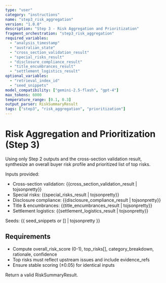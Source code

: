 ```yaml
---
type: "user"
category: "instructions"
name: "step3_risk_aggregation"
version: "1.0.0"
description: "Step 3 - Risk Aggregation and Prioritization"
fragment_orchestration: "step3_risk_aggregation"
required_variables:
  - "analysis_timestamp"
  - "australian_state"
  - "cross_section_validation_result"
  - "special_risks_result"
  - "disclosure_compliance_result"
  - "title_encumbrances_result"
  - "settlement_logistics_result"
optional_variables:
  - "retrieval_index_id"
  - "seed_snippets"
model_compatibility: ["gemini-2.5-flash", "gpt-4"]
max_tokens: 6000
temperature_range: [0.1, 0.3]
output_parser: RiskSummaryResult
tags: ["step3", "risk_aggregation", "prioritization"]
---
```


# Risk Aggregation and Prioritization (Step 3)

Using only Step 2 outputs and the cross-section validation result, synthesize an overall buyer risk profile and prioritized list of top risks.

Inputs provided:
- Cross-section validation: {{cross_section_validation_result | tojsonpretty}}
- Special risks: {{special_risks_result | tojsonpretty}}
- Disclosure compliance: {{disclosure_compliance_result | tojsonpretty}}
- Title & encumbrances: {{title_encumbrances_result | tojsonpretty}}
- Settlement logistics: {{settlement_logistics_result | tojsonpretty}}

Seeds: {{ seed_snippets or [] | tojsonpretty }}

## Requirements
- Compute overall_risk_score (0-1), top_risks[], category_breakdown, rationale, confidence
- Top risks must reflect upstream issues and include evidence_refs
- Ensure stable scoring (±0.05) for identical inputs

Return a valid RiskSummaryResult.